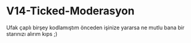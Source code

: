# V14-Ticked-Moderasyon
Ufak çaplı birşey kodlamıştım önceden işinize yararsa ne mutlu bana bir starınızı alırım kıps ;)
